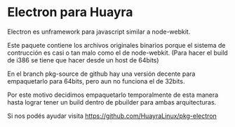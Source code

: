 Electron para Huayra
====================

Electron es unframework para javascript similar a node-webkit.

Este paquete contiene los archivos originales binarios porque
el sistema de contrucción es casi o tan malo como el de node-webkit.
(Para hacer el build de i386 se tiene que hacer desde un host de 64bits)

En el branch pkg-source de github hay una versión decente para empaquetarlo
para 64bits, pero aun no funciona el de 32bits.

Por este motivo decidimos empaquetarlo temporalmente de esta manera hasta
lograr tener un build dentro de pbuilder para ambas arquitecturas.

Si nos podés ayudar visita https://github.com/HuayraLinux/pkg-electron




